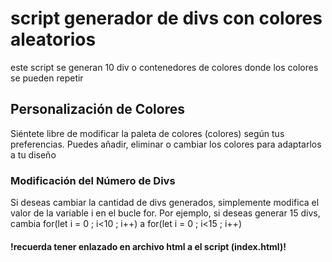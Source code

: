 # script generador de divs con colores aleatorios 

este script se generan 10 div o contenedores de colores donde los colores se pueden repetir 

## Personalización de Colores

Siéntete libre de modificar la paleta de colores (colores) según tus preferencias. Puedes añadir, eliminar o cambiar los colores para adaptarlos a tu diseño
### Modificación del Número de Divs

Si deseas cambiar la cantidad de divs generados, simplemente modifica el valor de la variable i en el bucle for. Por ejemplo, si deseas generar 15 divs, cambia for(let i = 0 ; i<10 ; i++) a for(let i = 0 ; i<15 ; i++)

#### !recuerda tener enlazado en archivo html a el script (index.html)!
